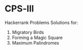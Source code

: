 # CPS-lll
Hackerrank Problems Solutions for:
1. Migratory Birds
2. Forming a Magic Square
3. Maximum Palindromes
